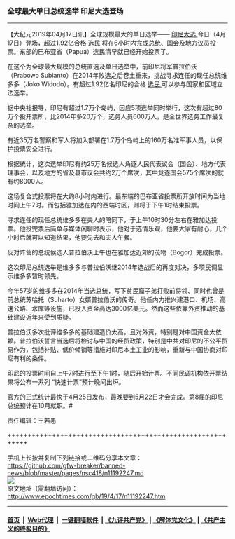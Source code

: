 ### 全球最大单日总统选举 印尼大选登场
------------------------

<p>
 【大纪元2019年04月17日讯】全球规模最大的单日选举——
 <a href="http://www.epochtimes.com/gb/tag/%E5%8D%B0%E5%B0%BC%E5%A4%A7%E9%80%89.html">
  印尼大选
 </a>
 今日（4月17日）登场，超过1.92亿合格
 <a href="http://www.epochtimes.com/gb/tag/%E9%80%89%E6%B0%91.html">
  选民
 </a>
 将在6小时内完成总统、国会及地方议员投票。东部的巴布亚省（Papua）选民清早就已经开始投票了。
</p>
<p>
 在这个为全球最大规模的总统直选及单日选举中，前印尼将军普拉伯沃（Prabowo Subianto）在2014年败选之后卷土重来，挑战寻求连任的现任总统维多多（Joko Widodo）。有超过1.92亿名印尼的合格
 <a href="http://www.epochtimes.com/gb/tag/%E9%80%89%E6%B0%91.html">
  选民
 </a>
 可以参与国家和区域立法选举。
</p>
<p>
 据中央社报导，印尼有超过1.7万个岛屿，因应5项选举同时举行，这次有超过80万个投开票所，比2014年多20万个，选务人员600万人，是全世界选务工作最复杂的选举。
</p>
<p>
 有近35万名警察和军人将加入部署在1.7万个岛屿上的160万名准军事人员，以保护投票安全进行。
</p>
<p>
 根据统计，这次选举印尼有约25万名候选人角逐人民代表议会（国会）、地方代表理事会，以及地方的省及县市议会共约2万个席次，其中竞逐国会575个席次的就有约8000人。
</p>
<p>
 这场复合式投票将在大约8小时内进行。最东端的巴布亚省投票所开放时间为当地时间上午7时。而包括雅加达在内的西端时区，则将于下午1时结束投票。
</p>
<p>
 寻求连任的现任总统维多多在夫人的陪同下，于上午10时30分左右在雅加达投票。他投完票后简单与媒体闲聊时表示，他对于选情乐观，他要大家有耐心，几个小时后就可以知道结果，他要先去和夫人午餐。
</p>
<p>
</p>
<p>
 反对阵营的总统候选人普拉伯沃上午也在雅加达近郊的茂物（Bogor）完成投票。
</p>
<p>
 这次印尼总统选举是维多多与普拉伯沃继2014年选战后的再度对决，多项民调显示维多多暂时领先。
</p>
<p>
 今年57岁的维多多在2014年当选总统，写下贫民窟子弟打败前将领、同时也曾是前总统苏哈托（Suharto）女婿普拉伯沃的传奇。他任内力推兴建港口、机场、高速公路、水库等设施，已投入资金高达3000亿美元。然而这些依靠外资推动的基础建设近年来受到质疑。
</p>
<p>
 普拉伯沃多次批评维多多的基础建造价太高，且对外资，特别是对中国资金太依赖。普拉伯沃誓言当选后将检讨与中国的经贸政策，特别是中共对印尼的不公平贸易作为，包括补贴、低价倾销等措施对印尼本土工业的影响，重新与中国协商对印尼有利的条件。
</p>
<p>
 印尼的投票时间自上午7时进行至下午1时，随后开始计票。不同民调机构依开票结果将公布一系列 “快速计票”预计晚间出炉。
</p>
<p>
 官方的正式统计最快于4月25日发布，最晚要到5月22日才会完成。第8届的印尼总统预计在10月就职。#
</p>
<p>
</p>
<p>
 责任编辑：王若愚
</p>

+++++++++++++++++++++++++++++++++++++++++++++++++++++++++++<br/><br/>
手机上长按并复制下列链接或二维码分享本文章：<br/>
https://github.com/gfw-breaker/banned-news/blob/master/pages/nsc418/n11192247.md <br/>
<a href='https://github.com/gfw-breaker/banned-news/blob/master/pages/nsc418/n11192247.md'><img src='https://github.com/gfw-breaker/banned-news/blob/master/pages/nsc418/n11192247.md.png'/></a> <br/>
原文地址（需翻墙访问）：http://www.epochtimes.com/gb/19/4/17/n11192247.htm


------------------------
#### [首页](https://github.com/gfw-breaker/banned-news/blob/master/README.md) &nbsp;|&nbsp; [Web代理](https://github.com/labour-camp/helloworld) &nbsp;|&nbsp; [一键翻墙软件](https://github.com/gfw-breaker/nogfw/blob/master/README.md) &nbsp;| [《九评共产党》](https://github.com/gfw-breaker/9ping.md/blob/master/README.md#九评之一评共产党是什么) | [《解体党文化》](https://github.com/gfw-breaker/jtdwh.md/blob/master/README.md) | [《共产主义的终极目的》](https://github.com/gfw-breaker/gczydzjmd.md/blob/master/README.md)

